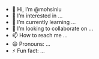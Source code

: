 - 👋 Hi, I’m @mohsiniu
- 👀 I’m interested in ...
- 🌱 I’m currently learning ...
- 💞️ I’m looking to collaborate on ...
- 📫 How to reach me ...
- 😄 Pronouns: ...
- ⚡ Fun fact: ...

<!---
mohsiniu/mohsiniu is a ✨ special ✨ repository because its `README.md` (this file) appears on your GitHub profile.
You can click the Preview link to take a look at your changes.
--->
